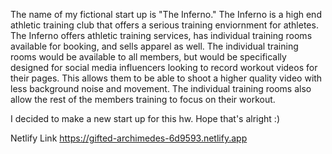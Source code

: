 The name of my fictional start up is "The Inferno."  The Inferno is a high end athletic training club that offers a serious training enviornment for athletes.  The Inferno offers athletic training services, has individual training rooms available for booking, and sells apparel as well.  The individual training rooms would be available to all members, but would be specifically designed for social media influencers looking to record workout videos for their pages.  This allows them to be able to shoot a higher quality video with less background noise and movement.  The individual training rooms also allow the rest of the members training to focus on their workout.

I decided to make a new start up for this hw.  Hope that's alright :)

Netlify Link
https://gifted-archimedes-6d9593.netlify.app
